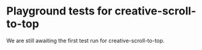 # Playground tests for creative-scroll-to-top
We are still awaiting the first test run for creative-scroll-to-top.
